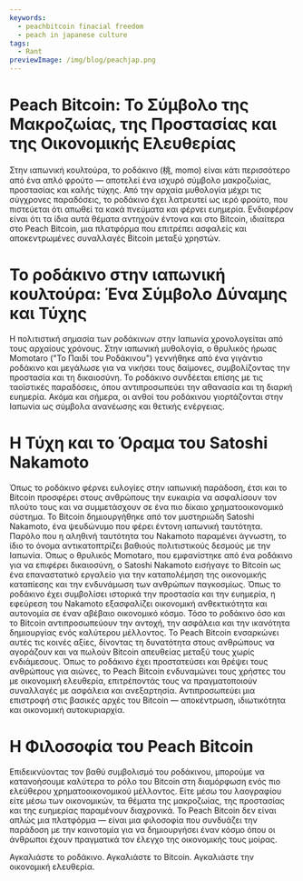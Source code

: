 ```yaml
---
keywords:
  - peachbitcoin finacial freedom
  - peach in japanese culture
tags:
  - Rant
previewImage: /img/blog/peachjap.png
---
```


# Peach Bitcoin: Το Σύμβολο της Μακροζωίας, της Προστασίας και της Οικονομικής Ελευθερίας
Στην ιαπωνική κουλτούρα, το ροδάκινο (桃, momo) είναι κάτι περισσότερο από ένα απλό φρούτο — αποτελεί ένα ισχυρό σύμβολο μακροζωίας, προστασίας και καλής τύχης. Από την αρχαία μυθολογία μέχρι τις σύγχρονες παραδόσεις, το ροδάκινο έχει λατρευτεί ως ιερό φρούτο, που πιστεύεται ότι απωθεί τα κακά πνεύματα και φέρνει ευημερία. Ενδιαφέρον είναι ότι τα ίδια αυτά θέματα αντηχούν έντονα και στο Bitcoin, ιδιαίτερα στο Peach Bitcoin, μια πλατφόρμα που επιτρέπει ασφαλείς και αποκεντρωμένες συναλλαγές Bitcoin μεταξύ χρηστών.

# Το ροδάκινο στην ιαπωνική κουλτούρα: Ένα Σύμβολο Δύναμης και Τύχης

Η πολιτιστική σημασία των ροδάκινων στην Ιαπωνία χρονολογείται από τους αρχαίους χρόνους. Στην ιαπωνική μυθολογία, ο θρυλικός ήρωας Momotaro ("Το Παιδί του Ροδάκινου") γεννήθηκε από ένα γιγάντιο ροδάκινο και μεγάλωσε για να νικήσει τους δαίμονες, συμβολίζοντας την προστασία και τη δικαιοσύνη. Το ροδάκινο συνδέεται επίσης με τις ταοϊστικές παραδόσεις, όπου αντιπροσωπεύει την αθανασία και τη διαρκή ευημερία. Ακόμα και σήμερα, οι ανθοί του ροδάκινου γιορτάζονται στην Ιαπωνία ως σύμβολα ανανέωσης και θετικής ενέργειας.

# Η Τύχη και το Όραμα του Satoshi Nakamoto

Όπως το ροδάκινο φέρνει ευλογίες στην ιαπωνική παράδοση, έτσι και το Bitcoin προσφέρει στους ανθρώπους την ευκαιρία να ασφαλίσουν τον πλούτο τους και να συμμετάσχουν σε ένα πιο δίκαιο χρηματοοικονομικό σύστημα. Το Bitcoin δημιουργήθηκε από τον μυστηριώδη Satoshi Nakamoto, ένα ψευδώνυμο που φέρει έντονη ιαπωνική ταυτότητα. Παρόλο που η αληθινή ταυτότητα του Nakamoto παραμένει άγνωστη, το ίδιο το όνομα αντικατοπτρίζει βαθιούς πολιτιστικούς δεσμούς με την Ιαπωνία. Όπως ο θρυλικός Momotaro, που εμφανίστηκε από ένα ροδάκινο για να επιφέρει δικαιοσύνη, ο Satoshi Nakamoto εισήγαγε το Bitcoin ως ένα επαναστατικό εργαλείο για την καταπολέμηση της οικονομικής καταπίεσης και την ενδυνάμωση των ανθρώπων παγκοσμίως.
Όπως το ροδάκινο έχει συμβολίσει ιστορικά την προστασία και την ευημερία, η εφεύρεση του Nakamoto εξασφαλίζει οικονομική ανθεκτικότητα και αυτονομία σε έναν αβέβαιο οικονομικό κόσμο. Τόσο το ροδάκινο όσο και το Bitcoin αντιπροσωπεύουν την αντοχή, την ασφάλεια και την ικανότητα δημιουργίας ενός καλύτερου μέλλοντος. Το Peach Bitcoin ενσαρκώνει αυτές τις κοινές αξίες, δίνοντας τη δυνατότητα στους ανθρώπους να αγοράζουν και να πωλούν Bitcoin απευθείας μεταξύ τους χωρίς ενδιάμεσους. Όπως το ροδάκινο έχει προστατεύσει και θρέψει τους ανθρώπους για αιώνες, το Peach Bitcoin ενδυναμώνει τους χρήστες του με οικονομική ελευθερία, επιτρέποντάς τους να πραγματοποιούν συναλλαγές με ασφάλεια και ανεξαρτησία. Αντιπροσωπεύει μια επιστροφή στις βασικές αρχές του Bitcoin — αποκέντρωση, ιδιωτικότητα και οικονομική αυτοκυριαρχία.

# Η Φιλοσοφία του Peach Bitcoin

Επιδεικνύοντας τον βαθύ συμβολισμό του ροδάκινου, μπορούμε να κατανοήσουμε καλύτερα το ρόλο του Bitcoin στη διαμόρφωση ενός πιο ελεύθερου χρηματοοικονομικού μέλλοντος. Είτε μέσω του λαογραφίου είτε μέσω των οικονομικών, τα θέματα της μακροζωίας, της προστασίας και της ευημερίας παραμένουν διαχρονικά. Το Peach Bitcoin δεν είναι απλώς μια πλατφόρμα — είναι μια φιλοσοφία που συνδυάζει την παράδοση με την καινοτομία για να δημιουργήσει έναν κόσμο όπου οι άνθρωποι έχουν πραγματικά τον έλεγχο της οικονομικής τους μοίρας.

Αγκαλιάστε το ροδάκινο. Αγκαλιάστε το Bitcoin. Αγκαλιάστε την οικονομική ελευθερία.
